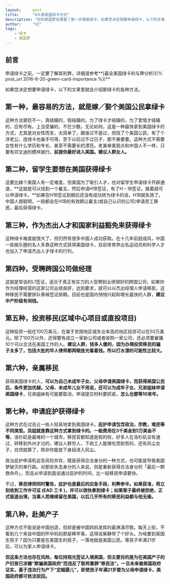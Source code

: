 ```yaml
---
layout:     post
title:      "8大拿美国绿卡方式"
description: "你的美国梦在哪里？第一步便是绿卡。如果您决定想要申请绿卡，以下的文章里就会介绍那绿卡的各种方法。"
author:     "XZ"
tags:
    - 绿卡
    - 美国梦
---
```


## 前言

申请绿卡之前，一定要了解其利弊，详细请参考**[最全美国绿卡利与弊分析]({% post_url 2016-6-20-green-card-importance %})**

如果您决定想要申请绿卡，以下的文章里就会介绍那绿卡的各种方法。

## 第一种，最容易的方法，就是嫁／娶个美国公民拿绿卡

这种方法褒贬不一，真结婚的，假结婚的，为了绿卡才结婚的，为了爱情才结婚的，应有尽有。上当受骗的，不在少数。无论如何，这是一种最快拿到美国绿卡的方式，尤其是对女性而言，太简单了，跟谁过不是过，但找了个美国公民，有了个洋老公，连绿卡也垂手可得，至于以后过不过日子，那不重要要。这种方式不需要女性有什么学历和专长，甚至不需要长的漂亮。老美审美观点和中国人不一样，只要有邓文迪的模样就行。**前提你最好进入美国。建议人群女人。**

## 第二种，留学生要想在美国获得绿卡

这要比嫁个美国人有一定难度。但美国为了吸引人才，也对留学生申请绿卡开辟通道，**这就是可以找到一个雇主，然后申请H1B签证，有了H－1B签证，接着就可以申请绿卡。**如果在H1B签证到期后还没有成功转为绿卡的话，H1B就失效了。中国人很聪明，一般都会在H1B的有效期让雇主(或自己认识的公司)申请劳工移民，最后获得绿卡。

## 第三种，作为杰出人才和国家利益豁免来获得绿卡

这种绿卡难度就很大了，但仍然有很多中国人成功获取。在十几年前挺成风，中国一些娱乐圈的名人多靠这种方式获得美国绿卡，目前体育界出名运动员和科学人才也加入了申请杰出人才绿卡的行列。

## 第四种，受聘跨国公司做经理

这就是常说的L1签证，适合于真正有实力的人受聘到业绩很好的跨国公司，如果你作为经理经营的这家公司业绩良好，达到要求，就可以以杰出经理人申请移民，这种移民不需要排队等候签证排期。目前也是国内悄悄兴起和增长最快的人群，**建议中产阶级有闲钱。**

## 第五种，投资移民(区域中心项目或直投项目)

这种投资一般在100万美元，在属于贫困地区或失业率高的地区投资可以在50万美元。除了100万以外，还得要有成立一家新公司或者收购一家公司，还必须要雇傭10个可以合法在美国工作的人。**建议人群，钱多人傻的，因为办理投资移民的骗子太多了，包括大批的华人律师都两眼放光看着钱。所以打水漂的可能性比较大。**

## 第六种，亲属移民

获得美国绿卡的人，**可以为自己未成年子女、父母申请美国绿卡，而获得美国公民后，条件更加优越，父母、未成年儿女不用说，还可以为成年子女、兄弟姐妹申请美国绿卡**，兄弟姐妹有可能要取消，申请提交材料要抓紧，**怎么也要等10来年。**

## 第七种，申请庇护获得绿卡

这种方式在过去让一些人轻易地拿到美国绿卡。**庇护申请包含政治，宗教，难民等不同类型。凤姐就是靠这种方式拿到绿卡的。一般费用在3千美金到1万美金不等**。洛杉矶是最难的一个城市，移民官都知道是假的啦，好多人在洛杉矶没有通过，转移到外州才过的，建议人群穷人，下岗工人能够吃苦耐劳的，还有风尘女子，白领就算了，除非你能放下身段进入风尘。

政治庇护申请机会及风险并存，既是获得合法身分的一种方式，也可能是导致美国梦破灭的单行路。对那些失去身分的人来说，则是重新获得合法身分的「最后一颗救命丹」，而且从申请到面谈通过庇护的时间，比一般移民申请要快。

不过，**移民律师同时警告，庇护也是最后的应急手段，利弊参半。如果获准，将立刻收到工作许可证 (EAD 工卡 )，并可以很快拿到绿卡；如果案子最终被拒绝，正式驱逐出境，当事人若继续留在美国，以后几乎所有的移民利益都与他无缘。**

## 第八种，赴美产子

这种方式不能说是中国创造，但却是被中国妈妈发挥的最淋漓尽致。每天上街，不看到几个来自中国的怀孕妈妈那是稀罕事，这得说柴静带了个好头。为啥要到美国生孩子？因为只要是在美国生的孩子，一落地就是美国公民。等孩子年满21岁后，可以为家人申请绿卡。

**但这条方法也存在风险，每位持观光签证入境美国，但主要目的是为在美国产子的产妇皆已涉嫌“欺骗美国政府”而违反了联邦重罪“移民法”。一旦未来被美国政府证实，基于违法行为产下“定瞄婴儿”，即使孩子年满21岁要为父母申请绿卡，美国政府都可依法驳回。**